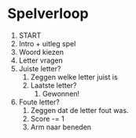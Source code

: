 # Spelverloop

1. START
2. Intro + uitleg spel
3. Woord kiezen
4. Letter vragen
5. Juiste letter?
	1. Zeggen welke letter juist is
	2. Laatste letter?
		1. Gewonnen!
6. Foute letter?
	1. Zeggen dat de letter fout was.
	2. Score -= 1
	3. Arm naar beneden
